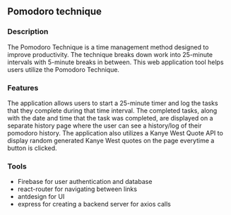 ## Pomodoro technique

### Description

The Pomodoro Technique is a time management method designed to improve productivity. The technique breaks down work into 25-minute intervals with 5-minute breaks in between. This web application tool helps users utilize the Pomodoro Technique.

### Features

The application allows users to start a 25-minute timer and log the tasks that they complete during that time interval. The completed tasks, along with the date and time that the task was completed, are displayed on a separate history page where the user can see a history/log of their pomodoro history. The application also utilizes a Kanye West Quote API to display random generated Kanye West quotes on the page everytime a button is clicked.

### Tools

- Firebase for user authentication and database 
- react-router for navigating between links
- antdesign for UI
- express for creating a backend server for axios calls
